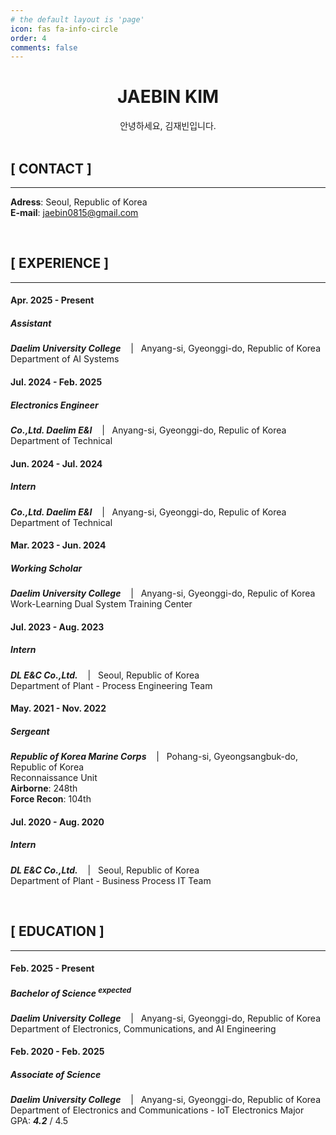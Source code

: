 ```yaml
---
# the default layout is 'page'
icon: fas fa-info-circle
order: 4
comments: false
---
```


# **<center>JAEBIN KIM</center>**

<center>안녕하세요, 김재빈입니다.</center>

<br>

## **[ CONTACT ]**
--------------------
**Adress**: Seoul, Republic of Korea<br>
**E-mail**: jaebin0815@gmail.com<br>

<br>

## **[ EXPERIENCE ]**
----------------------------
#### **Apr. 2025 - Present**
##### **Assistant**
***Daelim University College*** &nbsp;&nbsp;&nbsp;|&nbsp;&nbsp; Anyang-si, Gyeonggi-do, Republic of Korea<br>
Department of AI Systems

#### **Jul. 2024 - Feb. 2025**
##### **Electronics Engineer**
***Co.,Ltd. Daelim E&I*** &nbsp;&nbsp;&nbsp;|&nbsp;&nbsp; Anyang-si, Gyeonggi-do, Repulic of Korea<br>
Department of Technical

#### **Jun. 2024 - Jul. 2024**
##### **Intern**
***Co.,Ltd. Daelim E&I*** &nbsp;&nbsp;&nbsp;|&nbsp;&nbsp; Anyang-si, Gyeonggi-do, Repulic of Korea<br>
Department of Technical

#### **Mar. 2023 - Jun. 2024**
##### **Working Scholar**
***Daelim University College*** &nbsp;&nbsp;&nbsp;|&nbsp;&nbsp; Anyang-si, Gyeonggi-do, Repulic of Korea<br>
Work-Learning Dual System Training Center

#### **Jul. 2023 - Aug. 2023**
##### **Intern**
***DL E&C Co.,Ltd.*** &nbsp;&nbsp;&nbsp;|&nbsp;&nbsp; Seoul, Republic of Korea<br>
Department of Plant - Process Engineering Team

#### **May. 2021 - Nov. 2022**
##### **Sergeant**
***Republic of Korea Marine Corps*** &nbsp;&nbsp;&nbsp;|&nbsp;&nbsp; Pohang-si, Gyeongsangbuk-do, Republic of Korea<br>
Reconnaissance Unit<br>
**Airborne**: 248th<br>
**Force Recon**: 104th


#### **Jul. 2020 - Aug. 2020**
##### **Intern**
***DL E&C Co.,Ltd.*** &nbsp;&nbsp;&nbsp;|&nbsp;&nbsp; Seoul, Republic of Korea<br>
Department of Plant - Business Process IT Team

<br>

## **[ EDUCATION ]**
----------------------
#### **Feb. 2025 - Present**
##### **Bachelor of Science** <sup>expected<sup>
***Daelim University College*** &nbsp;&nbsp;&nbsp;|&nbsp;&nbsp; Anyang-si, Gyeonggi-do, Republic of Korea<br>
Department of Electronics, Communications, and AI Engineering<br>
<!-- GPA: ***X*** / 4.5 -->

#### **Feb. 2020 - Feb. 2025**
##### **Associate of Science**
***Daelim University College*** &nbsp;&nbsp;&nbsp;|&nbsp;&nbsp; Anyang-si, Gyeonggi-do, Republic of Korea<br>
Department of Electronics and Communications - IoT Electronics Major<br>
GPA: ***4.2*** / 4.5

